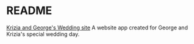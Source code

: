 # README

[Krizia and George's Wedding site](https://meant2beagarabigie.com) A website
app created for George and Krizia's special wedding day.
